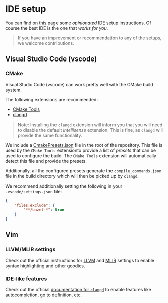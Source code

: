 # IDE setup

You can find on this page some _opinionated_ IDE setup instructions.
Of course the best IDE is the one that _works for you_.

> If you have an improvement or recommendation to any of the setups, we welcome contributions.

## Visual Studio Code (vscode)

### CMake

Visual Studio Code (vscode) can work pretty well with the CMake build system.

The following extensions are recommended:

* [CMake Tools](https://marketplace.visualstudio.com/items?itemName=ms-vscode.cmake-tools)
* [clangd](https://marketplace.visualstudio.com/items?itemName=llvm-vs-code-extensions.vscode-clangd)

> Note: Installing the `clangd` extension will inform you that you
will need to disable the default _intellisense_ extension.
This is fine, as `clangd` will provide the same functionality.

We include a [CmakePresets.json](../CMakePresets.json) file in the root of the repository.
This file is used by the `CMake Tools` extensionto provide a list of _presets_ that
can be used to configure the build.  The `CMake Tools` extension will automatically
detect this file and provide the presets.

Additionally, all the configured presets generate the `compile_commands.json` file
in the build directory which will then be picked up by `clangd`.

We recommend additionally setting the following in your `.vscode/settings.json` file:

```json
{
    "files.exclude": {
        "**/bazel-*": true
    }
}
```

## Vim

### LLVM/MLIR settings

Check out the official instructions for [LLVM](https://github.com/llvm/llvm-project/blob/main/llvm/utils/vim/README) and [MLIR](https://github.com/llvm/llvm-project/blob/main/mlir/utils/vim/README) settings to enable syntax highlighting and other goodies.

### IDE-like features

Check out the official [documentation for
`clangd`](https://releases.llvm.org/9.0.1/tools/clang/tools/extra/docs/clangd/Installation.html)
to enable features like autocompletion, go to definition, etc.
